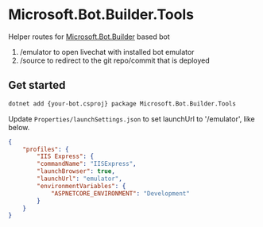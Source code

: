 # Microsoft.Bot.Builder.Tools

Helper routes for [Microsoft.Bot.Builder][bot-builder-git] based bot

1. /emulator to open livechat with installed bot emulator
1. /source to redirect to the git repo/commit that is deployed

## Get started

```bash
dotnet add {your-bot.csproj} package Microsoft.Bot.Builder.Tools
```

Update <code>Properties/launchSettings.json</code> to set launchUrl to '/emulator', like below.

```json
{
    "profiles": {
        "IIS Express": {
        "commandName": "IISExpress",
        "launchBrowser": true,
        "launchUrl": "emulator",
        "environmentVariables": {
            "ASPNETCORE_ENVIRONMENT": "Development"
        }
    }
}
```

[bot-builder-git]: https://github.com/microsoft/botbuilder-dotnet.git
